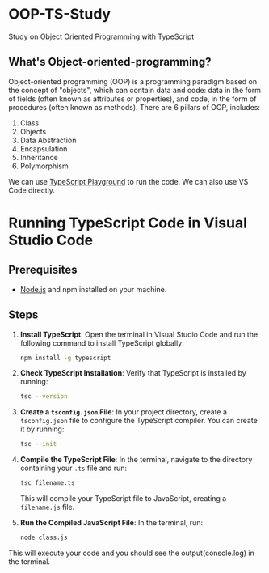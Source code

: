 # OOP-TS-Study
Study on Object Oriented Programming with TypeScript


## What's Object-oriented-programming?
Object-oriented programming (OOP) is a programming paradigm based on the concept of "objects", which can contain data and code: data in the form of fields (often known as attributes or properties), and code, in the form of procedures (often known as methods). There are 6 pillars of OOP, includes:

1. Class
2. Objects
3. Data Abstraction
4. Encapsulation
5. Inheritance
6. Polymorphism


We can use [TypeScript Playground](https://www.typescriptlang.org/play) to run the code. We can also use VS Code directly.

# Running TypeScript Code in Visual Studio Code

## Prerequisites

- [Node.js](https://nodejs.org/) and npm installed on your machine.

## Steps

1. **Install TypeScript**:
   Open the terminal in Visual Studio Code and run the following command to install TypeScript globally:
   ```sh
   npm install -g typescript 
   ```

2. **Check TypeScript Installation**:
   Verify that TypeScript is installed by running:

   ```sh
   tsc --version
   ```

3. **Create a `tsconfig.json` File**:
   In your project directory, create a `tsconfig.json` file to configure the TypeScript compiler. You can create it by running:

   ```sh
   tsc --init
   ```

4. **Compile the TypeScript File**:
   In the terminal, navigate to the directory containing your `.ts` file and run:

   ```sh
   tsc filename.ts
   ```
   This will compile your TypeScript file to JavaScript, creating a `filename.js` file.

5. **Run the Compiled JavaScript File**:
   In the terminal, run:

   ```sh
   node class.js
   ```
This will execute your code and you should see the output(console.log) in the terminal.